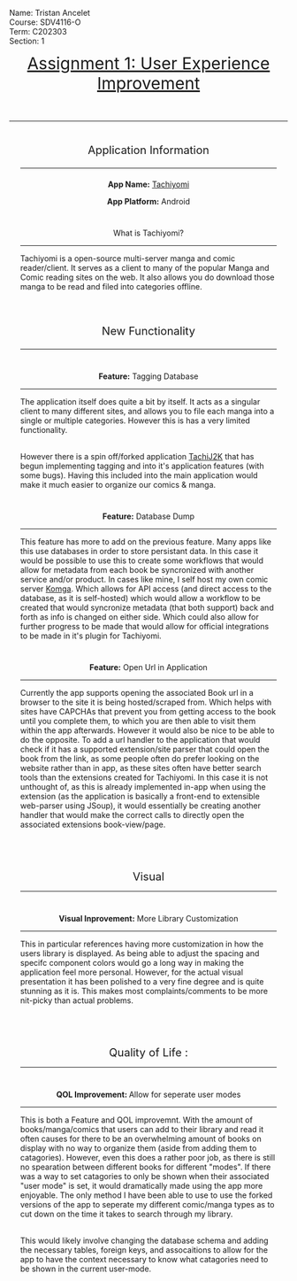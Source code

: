 
<style>

.underlined {
    text-decoration: underline;
}

paper-title {
    display: block;
    margin: auto;
    max-width: fit-content;
    text-align: center;
    font-size:  30px;
    margin-bottom: 50px;
    text-decoration: underline;
}

subtitle {
    display: block;
    font-size:  20px;
    text-align: center;
}

section {
    display: block;
    /*border: 1px solid black;
    border-radius: 5px;*/
    padding: 20px;
    margin-top: 20px;
}

subject {
    display: block;
    margin-top: 40px;
    text-align: center;
}
</style>

Name: Tristan Ancelet    
Course: SDV4116-O  
Term: C202303  
Section: 1  


<paper-title>
Assignment 1: User Experience Improvement
</paper-title>

<hr>


<section>
<subtitle>
Application Information
<hr>
</subtitle>



<center>
<b>App Name:</b> <a href="https://tachiyomi.org">Tachiyomi</a>   

<b>App Platform:</b> Android
</center>

<subject>
What is Tachiyomi?
<hr>
</subject>
Tachiyomi is a open-source multi-server manga and comic reader/client. It serves as a client to many of the popular Manga and Comic reading sites on the web. It also allows you do download those manga to be read and filed into categories offline.

 
 </section>



<section>
<subtitle>
New Functionality 
<hr>
</subtitle>

<subject>
<b>Feature:</b> Tagging Database
</subject>

<hr>

The application itself does quite a bit by itself. It acts as a singular client to many different sites, and allows you to file each manga into a single or multiple categories. However this is has a very limited functionality. 

\
However there is a spin off/forked application [TachiJ2K](https://tachiyomi.org/forks/FTachiyomiJ2K) that has begun implementing tagging and into it's application features (with some bugs). Having this included into the main application would make it much easier to organize our comics & manga.


<subject>
<b>Feature:</b> Database Dump
<hr>
</subject>

This feature has more to add on the previous feature. Many apps like this use databases in order to store persistant data. In this case it would be possible to use this to create some workflows that would allow for metadata from each book be syncronized with another service and/or product. In cases like mine, I self host my own comic server [Komga](https://komga.org). Which allows for API access (and direct access to the database, as it is self-hosted) which would allow a workflow to be created that would syncronize metadata (that both support) back and forth as info is changed on either side. Which could also allow for further progress to be made that would allow for official integrations to be made in it's plugin for Tachiyomi.

<subject>
<b>Feature:</b> Open Url in Application
<hr>
</subject>

Currently the app supports opening the associated Book url in a browser to the site it is being hosted/scraped from. Which helps with sites have CAPCHAs that prevent you from getting access to the book until you complete them, to which you are then able to visit them within the app afterwards. However it would also be nice to be able to do the opposite. To add a url handler to the application that would check if it has a supported extension/site parser that could open the book from the link, as some people often do prefer looking on the website rather than in app, as these sites often have better search tools than the extensions created for Tachiyomi. In this case it is not unthought of, as this is already implemented in-app when using the extension (as the application is basically a front-end to extensible web-parser using JSoup), it would essentially be creating another handler that would make the correct calls to directly open the associated extensions book-view/page. 





</section>



<section>

<subtitle>
Visual
</subtitle>
<hr>

<subject>
<b>Visual Inprovement:</b> More Library Customization
<hr>
</subject>

This in particular references having more customization in how the users library is displayed. As being able to adjust the spacing and specifc component colors would go a long way in making the application feel more personal. However, for the actual visual presentation it has been polished to a very fine degree and is quite stunning as it is. This makes most complaints/comments to be more nit-picky than actual problems.

</section>





<section>
<subtitle>
Quality of Life :  
</subtitle>
<hr>


<subject>
<b>QOL Improvement: </b> Allow for seperate user modes
<hr>
</subject>

This is both a Feature and QOL improvemnt. With the amount of books/manga/comics that users can add to their library and read it often causes for there to be an overwhelming amount of books on display with no way to organize them (aside from adding them to catagories). However, even this does a rather poor job, as there is still no spearation between different books for different "modes". If there was a way to set catagories to only be shown when their associated "user mode" is set, it would dramatically made using the app more enjoyable. The only method I have been able to use to use the forked versions of the app to seperate my different comic/manga types as to cut down on the time it takes to search through my library.

\
This would likely involve changing the database schema and adding the necessary tables, foreign keys, and assocaitions to allow for the app to have the context necessary to know what catagories need to be shown in the current user-mode.


</section>